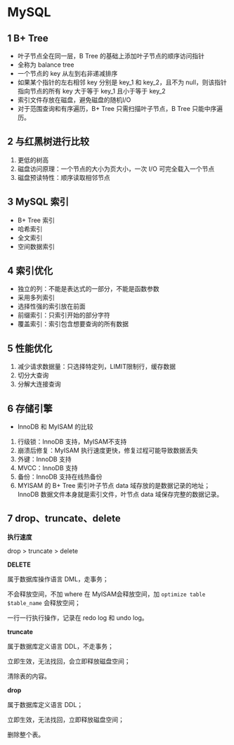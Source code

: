 # MySQL

## 1 B+ Tree

+ 叶子节点全在同一层，B Tree 的基础上添加叶子节点的顺序访问指针
+ 全称为 balance tree
+ 一个节点的 key 从左到右非递减排序
+ 如果某个指针的左右相邻 key 分别是 key_1 和 key_2，且不为 null，则该指针指向节点的所有 key 大于等于 key_1 且小于等于 key_2
+ 索引文件存放在磁盘，避免磁盘的随机I/O
+ 对于范围查询和有序遍历，B+ Tree 只需扫描叶子节点，B Tree 只能中序遍历。

## 2 与红黑树进行比较

1. 更低的树高
2. 磁盘访问原理：一个节点的大小为页大小，一次 I/O 可完全载入一个节点
3. 磁盘预读特性：顺序读取相邻节点

## 3 MySQL 索引

+ B+ Tree 索引
+ 哈希索引
+ 全文索引
+ 空间数据索引

## 4 索引优化

+ 独立的列：不能是表达式的一部分，不能是函数参数
+ 采用多列索引
+ 选择性强的索引放在前面
+ 前缀索引：只索引开始的部分字符
+ 覆盖索引：索引包含想要查询的所有数据

## 5 性能优化

1. 减少请求数据量：只选择特定列，LIMIT限制行，缓存数据
2. 切分大查询
3. 分解大连接查询

## 6 存储引擎

+ InnoDB 和 MyISAM 的比较


1. 行级锁：InnoDB 支持，MyISAM不支持
2. 崩溃后修复：MyISAM 执行速度更快，修复过程可能导致数据丢失
3. 外键：InnoDB 支持
4. MVCC：InnoDB 支持
5. 备份：InnoDB 支持在线热备份
6. MYISAM 的 B+ Tree 索引叶子节点 data 域存放的是数据记录的地址；InnoDB 数据文件本身就是索引文件，叶节点 data 域保存完整的数据记录。

## 7 drop、truncate、delete

**执行速度**

drop > truncate > delete

**DELETE**

属于数据库操作语言 DML，走事务；

不会释放空间，不加 where 在 MyISAM会释放空间，加 `optimize table $table_name` 会释放空间；

一行一行执行操作，记录在 redo log 和 undo log。

**truncate**

属于数据库定义语言 DDL，不走事务；

立即生效，无法找回，会立即释放磁盘空间；

清除表的内容。

**drop**

属于数据库定义语言 DDL；

立即生效，无法找回，立即释放磁盘空间；

删除整个表。